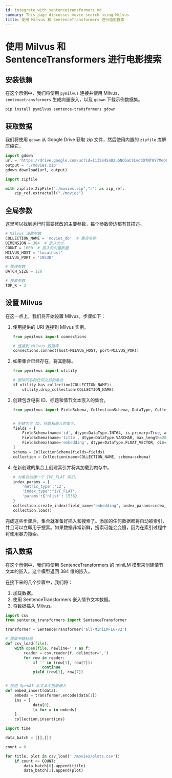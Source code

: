 ```yaml
---
id: integrate_with_sentencetransformers.md
summary: This page discusses movie search using Milvus
title: 使用 Milvus 和 SentenceTransformers 进行电影搜索
---
```


# 使用 Milvus 和 SentenceTransformers 进行电影搜索

## 安装依赖

在这个示例中，我们将使用 `pymilvus` 连接并使用 Milvus，`sentencetransformers` 生成向量嵌入，以及 `gdown` 下载示例数据集。

```shell
pip install pymilvus sentence-transformers gdown
```

## 获取数据

我们将使用 `gdown` 从 Google Drive 获取 zip 文件，然后使用内置的 `zipfile` 库解压缩它。

```python
import gdown
url = 'https://drive.google.com/uc?id=11ISS45aO2ubNCGaC3Lvd3D7NT8Y7MeO8'
output = './movies.zip'
gdown.download(url, output)

import zipfile

with zipfile.ZipFile("./movies.zip","r") as zip_ref:
    zip_ref.extractall("./movies")
```

## 全局参数

这里可以找到运行时需要修改的主要参数，每个参数旁边都有其描述。

```python
# Milvus 设置参数
COLLECTION_NAME = 'movies_db'  # 集合名称
DIMENSION = 384  # 嵌入大小
COUNT = 1000  # 插入的向量数量
MILVUS_HOST = 'localhost'
MILVUS_PORT = '19530'

# 推理参数
BATCH_SIZE = 128

# 搜索参数
TOP_K = 3
```

## 设置 Milvus

在这一点上，我们将开始设置 Milvus。步骤如下：

1. 使用提供的 URI 连接到 Milvus 实例。

   ```python
   from pymilvus import connections

   # 连接到 Milvus 数据库
   connections.connect(host=MILVUS_HOST, port=MILVUS_PORT)
   ```

2. 如果集合已经存在，将其删除。

   ```python
   from pymilvus import utility

   # 删除同名的任何之前的集合
   if utility.has_collection(COLLECTION_NAME):
       utility.drop_collection(COLLECTION_NAME)
   ```

3. 创建包含电影 ID、标题和情节文本嵌入的集合。

   ```python
   from pymilvus import FieldSchema, CollectionSchema, DataType, Collection


   # 创建包含 ID、标题和嵌入的集合。
   fields = [
       FieldSchema(name='id', dtype=DataType.INT64, is_primary=True, auto_id=True),
       FieldSchema(name='title', dtype=DataType.VARCHAR, max_length=200),  # VARCHARS 需要最大长度，因此在这个示例中设置为 200 个字符
       FieldSchema(name='embedding', dtype=DataType.FLOAT_VECTOR, dim=DIMENSION)
   ]
   schema = CollectionSchema(fields=fields)
   collection = Collection(name=COLLECTION_NAME, schema=schema)
   ```

4. 在新创建的集合上创建索引并将其加载到内存中。

   ```python
   # 为集合创建一个 IVF_FLAT 索引。
   index_params = {
       'metric_type':'L2',
       'index_type':"IVF_FLAT",
       'params':{'nlist': 1536}
   }
   collection.create_index(field_name="embedding", index_params=index_params)
   collection.load()
   ```

完成这些步骤后，集合就准备好插入和搜索了。添加的任何数据都将自动被索引，并且可以立即用于搜索。如果数据非常新鲜，搜索可能会变慢，因为在索引过程中将使用暴力搜索。

## 插入数据

在这个示例中，我们将使用 SentenceTransformers 的 miniLM 模型来创建情节文本的嵌入。这个模型返回 384 维的嵌入。

在接下来的几个步骤中，我们将：

1. 加载数据。
2. 使用 SentenceTransformers 嵌入情节文本数据。
3. 将数据插入 Milvus。

```python
import csv
from sentence_transformers import SentenceTransformer

transformer = SentenceTransformer('all-MiniLM-L6-v2')

# 提取书籍标题
def csv_load(file):
    with open(file, newline='') as f:
        reader = csv.reader(f, delimiter=',')
        for row in reader:
            if '' in (row[1], row[7]):
                continue
            yield (row[1], row[7])


# 使用 OpenAI 从文本中提取嵌入
def embed_insert(data):
    embeds = transformer.encode(data[1])
    ins = [
            data[0],
            [x for x in embeds]
    ]
    collection.insert(ins)

import time

data_batch = [[],[]]

count = 0

for title, plot in csv_load('./movies/plots.csv'):
    if count <= COUNT:
        data_batch[0].append(title)
        data_batch[1].append(plot)

```
